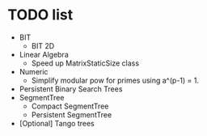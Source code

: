 # TODO list
* BIT
	* BIT 2D
* Linear Algebra
	* Speed up MatrixStaticSize class
* Numeric
	* Simplify modular pow for primes using a^(p-1) = 1.
* Persistent Binary Search Trees
* SegmentTree
	* Compact SegmentTree
	* Persistent SegmentTree
* [Optional] Tango trees
